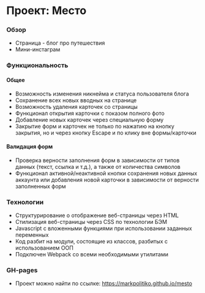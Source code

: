 # Проект: Место

### Обзор

* Страница - блог про путешествия
* Мини-инстаграм


### Функциональность

#### Общее

* Возможность изменения никнейма и статуса пользователя блога
* Сохранение всех новых вводных на странице
* Возможность удаления карточек со страницы
* Функционал открытия карточки с показом полного фото
* Добавление новых карточек через специальную форму
* Закрытие форм и карточек не только по нажатию на кнопку закрытия, но и через кнопку Escape и по клику вне формы/карточки

#### Валидация форм

* Проверка верности заполнения форм в зависимости от типов данных (текст, ссылка и т.д.), а также от количества символов
* Функционал активной/неактивной кнопки сохранения новых данных аккаунта или добавления новой карточки в зависимости от верности заполненных форм

### Teхнологии

* Структурирование о отображение веб-страницы через HTML
* Стилизация веб-страницы через CSS по технологии БЭМ
* Javascript с вложенными функциями при использовании заданных переменных
* Код разбит на модули, состоящие из классов, разбитых с использованием ООП
* Подключен Webpack со всеми необходимыми утилитами

### GH-pages

* Проект можно найти по ссылке: https://markpolitiko.github.io/mesto
